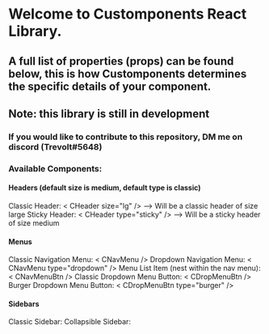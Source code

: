 
# Welcome to Customponents React Library.

## A full list of properties (props) can be found below, this is how Customponents determines the specific details of your component.

## Note: this library is still in development

### If you would like to contribute to this repository, DM me on discord (Trevolt#5648)


### Available Components:

 #### Headers (default size is medium, default type is classic)
 Classic Header: < CHeader size="lg" />    --> Will be a classic header of size large
 Sticky Header: < CHeader type="sticky" /> --> Will be a sticky header of size medium

 #### Menus
 Classic Navigation Menu: < CNavMenu />
 Dropdown Navigation Menu: < CNavMenu type="dropdown" />
 Menu List Item (nest within the nav menu): < CNavMenuBtn />
 Classic Dropdown Menu Button: < CDropMenuBtn />
 Burger Dropdown Menu Button: < CDropMenuBtn type="burger" />

 #### Sidebars
 Classic Sidebar: <CSidebar />
 Collapsible Sidebar: <CCollapseSidebar />
